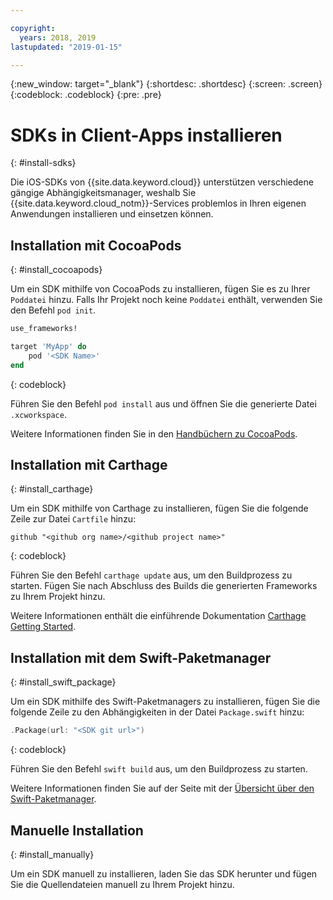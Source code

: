 ```yaml
---

copyright:
  years: 2018, 2019
lastupdated: "2019-01-15"

---
```


{:new_window: target="_blank"}
{:shortdesc: .shortdesc}
{:screen: .screen}
{:codeblock: .codeblock}
{:pre: .pre}

# SDKs in Client-Apps installieren
{: #install-sdks}

Die iOS-SDKs von {{site.data.keyword.cloud}} unterstützen
verschiedene gängige Abhängigkeitsmanager, weshalb Sie
{{site.data.keyword.cloud_notm}}-Services problemlos in Ihren eigenen
Anwendungen installieren und einsetzen können.

## Installation mit CocoaPods
{: #install_cocoapods}

Um ein SDK mithilfe von CocoaPods zu installieren, fügen Sie es zu Ihrer
`Poddatei` hinzu. Falls Ihr Projekt noch keine
`Poddatei` enthält, verwenden Sie den Befehl `pod
init`.
```ruby
use_frameworks!

target 'MyApp' do
    pod '<SDK Name>'
end
```
{: codeblock}

Führen Sie den Befehl `pod install` aus und öffnen Sie
die generierte Datei
`.xcworkspace`.

Weitere Informationen finden Sie in den
[Handbüchern zu CocoaPods](https://guides.cocoapods.org/using/index.html).

## Installation mit Carthage
{: #install_carthage}

Um ein SDK mithilfe von Carthage zu installieren, fügen Sie die folgende
Zeile zur Datei
`Cartfile` hinzu:
```
github "<github org name>/<github project name>"
```
{: codeblock}

Führen Sie den Befehl `carthage update` aus, um den
Buildprozess zu starten. Fügen Sie nach Abschluss des Builds die generierten
Frameworks zu Ihrem Projekt hinzu. 

Weitere Informationen enthält die einführende Dokumentation [Carthage Getting Started](https://github.com/Carthage/Carthage#getting-started).

## Installation mit dem Swift-Paketmanager
{: #install_swift_package}

Um ein SDK mithilfe des Swift-Paketmanagers zu installieren, fügen Sie
die folgende Zeile zu den Abhängigkeiten
in der Datei `Package.swift` hinzu:
```swift
.Package(url: "<SDK git url>")
```
{: codeblock}

Führen Sie den Befehl `swift build` aus, um den
Buildprozess zu starten.

Weitere Informationen finden Sie auf der Seite mit der
[Übersicht über den
Swift-Paketmanager](https://swift.org/package-manager/).

## Manuelle Installation
{: #install_manually}

Um ein SDK manuell zu installieren, laden Sie das SDK herunter und fügen
Sie die Quellendateien manuell zu Ihrem Projekt hinzu.
